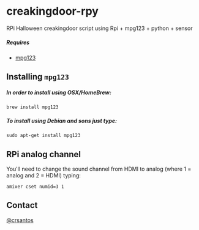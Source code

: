 creakingdoor-rpy
================

RPi Halloween creakingdoor script using Rpi + mpg123 + python + sensor

##### Requires
* [mpg123](http://www.mpg123.de/)

## Installing ``mpg123``
##### In order to install using OSX/HomeBrew:

``brew install mpg123``


##### To install using Debian and sons just type:

``sudo apt-get install mpg123``

## RPi analog channel

You'll need to change the sound channel from HDMI to analog (where 1 = analog and 2 = HDMI) typing:

``amixer cset numid=3 1`` 

## Contact

[@crsantos](http://www.twitter.com/crsantos)